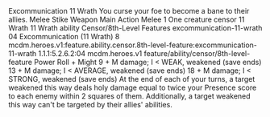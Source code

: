 <ability>
  <name>Excommunication</name>
  <cost>11 Wrath</cost>
  <flavor>You curse your foe to become a bane to their allies.</flavor>
  <keywords>
    <keyword>Melee</keyword>
    <keyword>Stike</keyword>
    <keyword>Weapon</keyword>
  </keywords>
  <type>Main Action</type>
  <distance>Melee 1</distance>
  <target>One creature</target>
  <metadata>
    <class>censor</class>
    <cost>11 Wrath</cost>
    <cost_amount>11</cost_amount>
    <cost_resource>Wrath</cost_resource>
    <feature_type>ability</feature_type>
    <file_dpath>Censor/8th-Level Features</file_dpath>
    <item_id>excommunication-11-wrath</item_id>
    <item_index>04</item_index>
    <item_name>Excommunication (11 Wrath)</item_name>
    <level>8</level>
    <scc>mcdm.heroes.v1:feature.ability.censor.8th-level-feature:excommunication-11-wrath</scc>
    <scdc>1.1.1:5.2.6.2:04</scdc>
    <source>mcdm.heroes.v1</source>
    <type>feature/ability/censor/8th-level-feature</type>
  </metadata>
  <effects>
    <effect type="roll">
      <roll>Power Roll + Might</roll>
      <t1>9 + M damage; I &lt; WEAK, weakened (save ends)</t1>
      <t2>13 + M damage; I &lt; AVERAGE, weakened (save ends)</t2>
      <t3>18 + M damage; I &lt; STRONG, weakened (save ends)</t3>
    </effect>
    <effect type="mundane">At the end of each of your turns, a target weakened this way deals holy damage equal to twice your Presence score to each enemy within 2 squares of them. Additionally, a target weakened this way can&apos;t be targeted by their allies&apos; abilities.</effect>
  </effects>
</ability>
